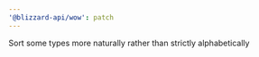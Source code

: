 ```yaml
---
'@blizzard-api/wow': patch
---
```


Sort some types more naturally rather than strictly alphabetically

